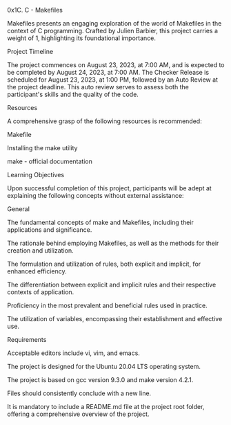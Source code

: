 0x1C. C - Makefiles


Makefiles presents an engaging exploration of the world of Makefiles in the
context of C programming. Crafted by Julien Barbier, this project carries a
weight of 1, highlighting its foundational importance.



Project Timeline


The project commences on August 23, 2023, at 7:00 AM, and is expected to be completed by August 24, 2023, at 7:00 AM. The Checker Release is scheduled for August 23, 2023, at 1:00 PM, followed by an Auto Review at the project deadline. This auto review serves to assess both the participant's skills and the quality of the code.

Resources


A comprehensive grasp of the following resources is recommended:

Makefile


Installing the make utility

make - official documentation


Learning Objectives

Upon successful completion of this project, participants will be adept at explaining the following concepts without external assistance:


General


The fundamental concepts of make and Makefiles, including their applications and significance.

The rationale behind employing Makefiles, as well as the methods for their creation and utilization.

The formulation and utilization of rules, both explicit and implicit, for enhanced efficiency.

The differentiation between explicit and implicit rules and their respective contexts of application.

Proficiency in the most prevalent and beneficial rules used in practice.

The utilization of variables, encompassing their establishment and effective use.



Requirements

Acceptable editors include vi, vim, and emacs.

The project is designed for the Ubuntu 20.04 LTS operating system.

The project is based on gcc version 9.3.0 and make version 4.2.1.

Files should consistently conclude with a new line.

It is mandatory to include a README.md file at the project root folder, offering a comprehensive overview of the project.
